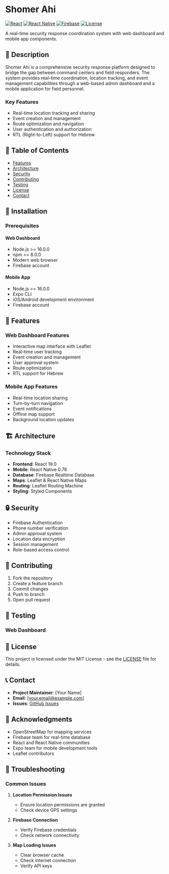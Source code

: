 # Shomer Ahi

[![React](https://img.shields.io/badge/React-19.0-blue.svg)](https://reactjs.org/)
[![React Native](https://img.shields.io/badge/React%20Native-0.76-blue.svg)](https://reactnative.dev/)
[![Firebase](https://img.shields.io/badge/Firebase-11.1-orange.svg)](https://firebase.google.com/)
[![License](https://img.shields.io/badge/License-MIT-green.svg)](LICENSE)

A real-time security response coordination system with web dashboard and mobile app components.

## 📝 Description

Shomer Ahi is a comprehensive security response platform designed to bridge the gap between command centers and field responders. The system provides real-time coordination, location tracking, and event management capabilities through a web-based admin dashboard and a mobile application for field personnel.

### Key Features
- Real-time location tracking and sharing
- Event creation and management
- Route optimization and navigation
- User authentication and authorization
- RTL (Right-to-Left) support for Hebrew


## 📑 Table of Contents
- [Features](#features)
- [Architecture](#architecture)
- [Security](#security)
- [Contributing](#contributing)
- [Testing](#testing)
- [License](#license)
- [Contact](#contact)

## 🚀 Installation

### Prerequisites

#### Web Dashboard
- Node.js >= 16.0.0
- npm >= 8.0.0
- Modern web browser
- Firebase account

#### Mobile App
- Node.js >= 16.0.0
- Expo CLI
- iOS/Android development environment
- Firebase account

## 🎯 Features

### Web Dashboard Features
- Interactive map interface with Leaflet
- Real-time user tracking
- Event creation and management
- User approval system
- Route optimization
- RTL support for Hebrew

### Mobile App Features
- Real-time location sharing
- Turn-by-turn navigation
- Event notifications
- Offline map support
- Background location updates

## 🏗️ Architecture

### Technology Stack
- **Frontend**: React 19.0
- **Mobile**: React Native 0.76
- **Database**: Firebase Realtime Database
- **Maps**: Leaflet & React Native Maps
- **Routing**: Leaflet Routing Machine
- **Styling**: Styled Components

## 🔒 Security

- Firebase Authentication
- Phone number verification
- Admin approval system
- Location data encryption
- Session management
- Role-based access control

## 🤝 Contributing

1. Fork the repository
2. Create a feature branch
3. Commit changes
4. Push to branch
5. Open pull request

## 🧪 Testing

### Web Dashboard
## 📄 License

This project is licensed under the MIT License - see the [LICENSE](LICENSE) file for details.

## 📞 Contact

- **Project Maintainer**: [Your Name]
- **Email**: [your.email@example.com]
- **Issues**: [GitHub Issues](https://github.com/yourusername/shomer-ahi/issues)

## 🙏 Acknowledgments

- OpenStreetMap for mapping services
- Firebase team for real-time database
- React and React Native communities
- Expo team for mobile development tools
- Leaflet contributors

## 🔧 Troubleshooting

### Common Issues

1. **Location Permission Issues**
   - Ensure location permissions are granted
   - Check device GPS settings

2. **Firebase Connection**
   - Verify Firebase credentials
   - Check network connectivity

3. **Map Loading Issues**
   - Clear browser cache
   - Check internet connection
   - Verify API keys
